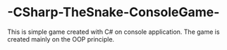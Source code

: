 # -CSharp-TheSnake-ConsoleGame-
This is simple game created with C# on console application. The game is created mainly on the OOP principle.
